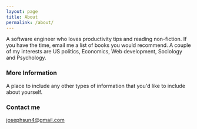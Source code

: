 ```yaml
---
layout: page
title: About
permalink: /about/
---
```


A software engineer who loves productivity tips and reading non-fiction. If you have the time, email me a list of books you would recommend.
A couple of my interests are US politics, Economics, Web development, Sociology and Psychology.   

### More Information

A place to include any other types of information that you'd like to include about yourself.

### Contact me

[josephsun4@gmail.com](mailto:email@domain.com)
